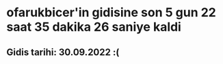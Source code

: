 # ofarukbicer'in gidisine son 5 gun 22 saat 35 dakika 26 saniye kaldi

## Gidis tarihi: 30.09.2022 :(